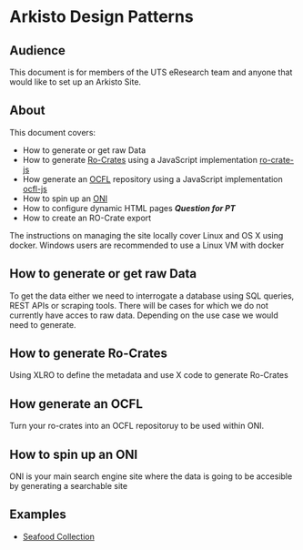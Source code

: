 
# Arkisto Design Patterns

## Audience

This document is for members of the UTS eResearch team and anyone that would like to set up an Arkisto Site.

## About

This document covers:

- How to generate or get raw Data 
- How to generate [Ro-Crates](https://www.researchobject.org/ro-crate/) using a JavaScript implementation [ro-crate-js](https://github.com/UTS-eResearch/ro-crate-js)
- How generate an [OCFL](https://ocfl.io) repository using a JavaScript implementation [ocfl-js](https://github.com/UTS-eResearch/ocfl-js)
- How to spin up an [ONI](https://github.com/UTS-eResearch/oni) 
- How to configure dynamic HTML pages ***Question for PT***
- How to create an RO-Crate export

The instructions on managing the site locally cover Linux and OS X using docker. 
Windows users are recommended to use a Linux VM with docker


## How to generate or get raw Data

To get the data either we need to interrogate a database using SQL queries, REST APIs or scraping tools.
There will be cases for which we do not currently have acces to raw data. Depending on the use case we would need to generate.

## How to generate Ro-Crates

Using XLRO to define the metadata and use X code to generate Ro-Crates

## How generate an OCFL

Turn your ro-crates into an OCFL repositoruy to be used within ONI.

## How to spin up an ONI

ONI is your main search engine site where the data is going to be accesible by generating a searchable site


## Examples

- [Seafood Collection](./examples/seafood)
